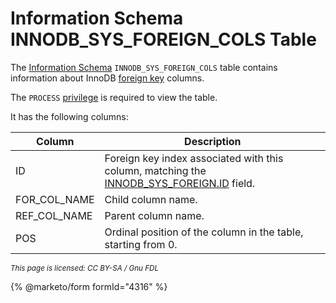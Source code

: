 # Information Schema INNODB\_SYS\_FOREIGN\_COLS Table

The [Information Schema](../../) `INNODB_SYS_FOREIGN_COLS` table contains information about InnoDB [foreign key](../../../../../../../ha-and-performance/optimization-and-tuning/optimization-and-indexes/foreign-keys.md) columns.

The `PROCESS` [privilege](../../../../../account-management-sql-statements/grant.md) is required to view the table.

It has the following columns:

| Column         | Description                                                                                                                                  |
| -------------- | -------------------------------------------------------------------------------------------------------------------------------------------- |
| ID             | Foreign key index associated with this column, matching the [INNODB\_SYS\_FOREIGN.ID](information-schema-innodb_sys_foreign-table.md) field. |
| FOR\_COL\_NAME | Child column name.                                                                                                                           |
| REF\_COL\_NAME | Parent column name.                                                                                                                          |
| POS            | Ordinal position of the column in the table, starting from 0.                                                                                |

<sub>_This page is licensed: CC BY-SA / Gnu FDL_</sub>

{% @marketo/form formId="4316" %}

